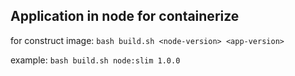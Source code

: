 ## Application in node for containerize
for construct image: 
``bash build.sh <node-version> <app-version>``

example:
``bash build.sh node:slim 1.0.0``
